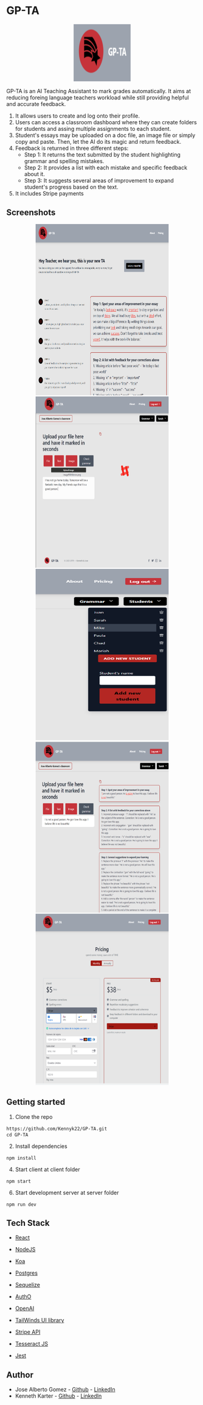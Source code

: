 # GP-TA


<p align="center">
  <img src="Images/LOGO.png" width="150" height="150"/>
</p>

GP-TA is an AI Teaching Assistant to mark grades automatically. It aims at reducing foreing language teachers workload while still providing helpful and accurate feedback.


1. It allows users to create and log onto their profile. 
2. Users can access a classroom dashboard where they can create folders for students and assing multiple assignments to each student. 
3. Student's essays may be uploaded on a doc file, an image file or simply copy and paste. Then, let the AI do its magic and return feedback.
4. Feedback is returned in three different steps:
      - Step 1: It returns the text submitted by the student highlighting grammar and spelling mistakes.
      - Step 2: It provides a list with each mistake and specific feedback about it.
      - Step 3: It suggests several areas of improvement to expand student's progress based on the text. 
 5. It includes Stripe payments 


## Screenshots

<p align="center">
  <img src="Images/Landing.png" width="350" height="450"/>
  <img src="Images/loading.png" width="350" height="450"/>
  <img src="Images/StudentList.png" width="350" height="450"/>
  <img src="Images/Feedback.png" width="350" height="450"/>
  <img src="Images/Payments.png" width="350" height="450"/>

</p>


## Getting started

1. Clone the repo

```
https://github.com/Kennyk22/GP-TA.git
cd GP-TA
```

2. Install dependencies
```
npm install
```
4. Start client at client folder

```
npm start

```
6. Start development server at server folder
```
npm run dev

```
## Tech Stack

* [React](https://reactjs.org/)
* [NodeJS](https://nodejs.org/en/)
* [Koa](https://koajs.com/)
* [Postgres](https://www.postgresql.org/)
* [Sequelize](https://sequelize.org/)

* [AuthO](https://auth0.com/)
* [OpenAI](https://openai.com/api/)

* [TailWinds UI library](https://tailwindcss.com/)
* [Stripe API](https://stripe.com/)
* [Tesseract JS](https://tesseract.projectnaptha.com/)

* [Jest](https://jestjs.io/)



## Author
* Jose Alberto Gomez - [Github](https://github.com/Josequesada9393) - [LinkedIn](https://www.linkedin.com/in/jose-alberto-gomez/)
* Kenneth Karter - [Github](https://github.com/Kennyk22) - [LinkedIn](https://www.linkedin.com/in/kenneth-karter-253a89265/)
